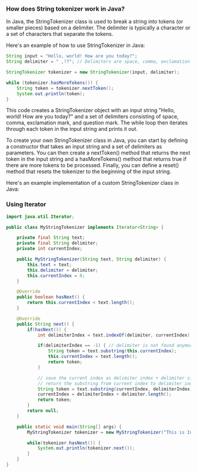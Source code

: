 ### How does String tokenizer work in Java?

In Java, the StringTokenizer class is used to break a string into tokens (or smaller pieces) based on a delimiter. The delimiter is typically a character or a set of characters that separate the tokens.

Here's an example of how to use StringTokenizer in Java:

```java
String input = "Hello, world! How are you today?";
String delimiter = " ,!?"; // Delimiters are space, comma, exclamation mark, and question mark

StringTokenizer tokenizer = new StringTokenizer(input, delimiter);

while (tokenizer.hasMoreTokens()) {
    String token = tokenizer.nextToken();
    System.out.println(token);
}
```

This code creates a StringTokenizer object with an input string "Hello, world! How are you today?" and a set of delimiters consisting of space, comma, exclamation mark, and question mark. The while loop then iterates through each token in the input string and prints it out.

To create your own StringTokenizer class in Java, you can start by defining a constructor that takes an input string and a set of delimiters as parameters. You can then create a nextToken() method that returns the next token in the input string and a hasMoreTokens() method that returns true if there are more tokens to be processed. Finally, you can define a reset() method that resets the tokenizer to the beginning of the input string.

Here's an example implementation of a custom StringTokenizer class in Java:


### Using Iterator

```java
import java.util.Iterator;

public class MyStringTokenizer implements Iterator<String> {

    private final String text;
    private final String delimiter;
    private int currentIndex;

    public MyStringTokenizer(String text, String delimiter) {
        this.text = text;
        this.delimiter = delimiter;
        this.currentIndex = 0;
    }

    @Override
    public boolean hasNext() {
        return this.currentIndex < text.length();
    }

    @Override
    public String next() {
        if(hasNext()) {
            int delimiterIndex = text.indexOf(delimiter, currentIndex);

            if(delimiterIndex == -1) { // delimiter is not found anymore, so return the remaining string
                String token = text.substring(this.currentIndex);
                this.currentIndex = text.length();
                return token;
            }

            // save the current index as delimiter index + delimiter size, to skip to the next token starting.
            // return the substring from current index to delimiter index
            String token = text.substring(currentIndex, delimiterIndex);
            currentIndex = delimiterIndex + delimiter.length();
            return token;
        }
        return null;
    }

    public static void main(String[] args) {
        MyStringTokenizer tokenizer = new MyStringTokenizer("This is India", " ");

        while(tokenizer.hasNext()) {
            System.out.println(tokenizer.next());
        }
    }
}
```
